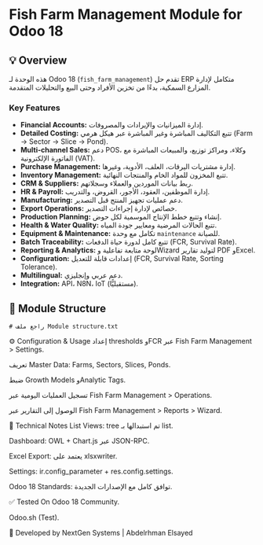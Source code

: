 # Fish Farm Management Module for Odoo 18

## 💡 Overview

هذه الوحدة لـ Odoo 18 (`fish_farm_management`) تقدم حل ERP متكامل
لإدارة المزارع السمكية، بدءًا من تخزين الأفراد وحتى البيع والتحليلات
المتقدمة.

### Key Features

- **Financial Accounts:** إدارة الميزانيات والإيرادات والمصروفات.
- **Detailed Costing:** تتبع التكاليف المباشرة وغير المباشرة عبر
  هيكل هرمي (Farm → Sector → Slice → Pond).
- **Multi-channel Sales:** دعم POS، وكلاء، ومراكز توزيع، والمبيعات
  المباشرة مع الفاتورة الإلكترونية (VAT).
- **Purchase Management:** إدارة مشتريات اليرقات، العلف، الأدوية، وغيرها.
- **Inventory Management:** تتبع المخزون للمواد الخام والمنتجات النهائية.
- **CRM & Suppliers:** ربط بيانات الموردين والعملاء وسجلاتهم.
- **HR & Payroll:** إدارة الموظفين، العقود، الأجور، القروض، والتدريب.
- **Manufacturing:** دعم عمليات تجهيز المنتج قبل التصدير.
- **Export Operations:** خصائص لإدارة إجراءات التصدير.
- **Production Planning:** إنشاء وتتبع خطط الإنتاج الموسمية لكل حوض.
- **Health & Water Quality:** تتبع الحالات المرضية ومعايير جودة المياه.
- **Equipment & Maintenance:** تكامل مع وحدة `maintenance` للصيانة.
- **Batch Traceability:** تتبع كامل لدورة حياة الدفعات (FCR, Survival Rate).
- **Reporting & Analytics:** لوحة متابعة تفاعلية وWizard لتوليد
  تقارير PDF وExcel.
- **Configuration:** إعدادات قابلة للتعديل (FCR, Survival Rate,
  Sorting Tolerance).
- **Multilingual:** دعم عربي وإنجليزي.
- **Integration:** API، N8N، IoT (مستقبليًّا).

## 📁 Module Structure

```text
# راجع ملف Module structure.txt

```

⚙️ Configuration & Usage
إعداد thresholds وFCR عبر Fish Farm Management > Settings.

تعريف Master Data: Farms, Sectors, Slices, Ponds.

ضبط Growth Models وAnalytic Tags.

تسجيل العمليات اليومية عبر Fish Farm Management > Operations.

الوصول إلى التقارير عبر Fish Farm Management > Reports > Wizard.

🔗 Technical Notes
List Views: tree تم استبدالها بـ list.

Dashboard: OWL + Chart.js عبر JSON-RPC.

Excel Export: يعتمد على xlsxwriter.

Settings: ir.config_parameter + res.config.settings.

Odoo 18 Standards: توافق كامل مع الإصدارات الجديدة.

✅ Tested On
Odoo 18 Community.

Odoo.sh (Test).

👤 Developed by
NextGen Systems | Abdelrhman Elsayed
